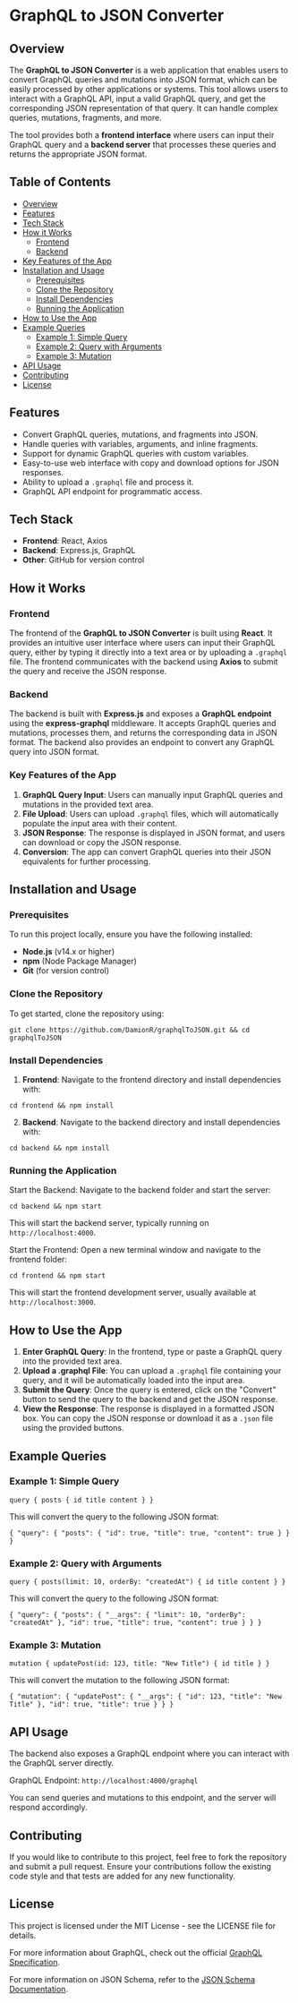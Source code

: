 # GraphQL to JSON Converter

## Overview

The **GraphQL to JSON Converter** is a web application that enables users to convert GraphQL queries and mutations into JSON format, which can be easily processed by other applications or systems. This tool allows users to interact with a GraphQL API, input a valid GraphQL query, and get the corresponding JSON representation of that query. It can handle complex queries, mutations, fragments, and more.

The tool provides both a **frontend interface** where users can input their GraphQL query and a **backend server** that processes these queries and returns the appropriate JSON format.

## Table of Contents
- [Overview](#overview)
- [Features](#features)
- [Tech Stack](#tech-stack)
- [How it Works](#how-it-works)
  - [Frontend](#frontend)
  - [Backend](#backend)
- [Key Features of the App](#key-features-of-the-app)
- [Installation and Usage](#installation-and-usage)
  - [Prerequisites](#prerequisites)
  - [Clone the Repository](#clone-the-repository)
  - [Install Dependencies](#install-dependencies)
  - [Running the Application](#running-the-application)
- [How to Use the App](#how-to-use-the-app)
- [Example Queries](#example-queries)
  - [Example 1: Simple Query](#example-1-simple-query)
  - [Example 2: Query with Arguments](#example-2-query-with-arguments)
  - [Example 3: Mutation](#example-3-mutation)
- [API Usage](#api-usage)
- [Contributing](#contributing)
- [License](#license)


## Features

- Convert GraphQL queries, mutations, and fragments into JSON.
- Handle queries with variables, arguments, and inline fragments.
- Support for dynamic GraphQL queries with custom variables.
- Easy-to-use web interface with copy and download options for JSON responses.
- Ability to upload a `.graphql` file and process it.
- GraphQL API endpoint for programmatic access.

## Tech Stack

- **Frontend**: React, Axios
- **Backend**: Express.js, GraphQL
- **Other**: GitHub for version control

## How it Works

### Frontend

The frontend of the **GraphQL to JSON Converter** is built using **React**. It provides an intuitive user interface where users can input their GraphQL query, either by typing it directly into a text area or by uploading a `.graphql` file. The frontend communicates with the backend using **Axios** to submit the query and receive the JSON response.

### Backend

The backend is built with **Express.js** and exposes a **GraphQL endpoint** using the **express-graphql** middleware. It accepts GraphQL queries and mutations, processes them, and returns the corresponding data in JSON format. The backend also provides an endpoint to convert any GraphQL query into JSON format.

### Key Features of the App

1. **GraphQL Query Input**: Users can manually input GraphQL queries and mutations in the provided text area.
2. **File Upload**: Users can upload `.graphql` files, which will automatically populate the input area with their content.
3. **JSON Response**: The response is displayed in JSON format, and users can download or copy the JSON response.
4. **Conversion**: The app can convert GraphQL queries into their JSON equivalents for further processing.

## Installation and Usage

### Prerequisites

To run this project locally, ensure you have the following installed:

- **Node.js** (v14.x or higher)
- **npm** (Node Package Manager)
- **Git** (for version control)

### Clone the Repository

To get started, clone the repository using:

`git clone https://github.com/DamionR/graphqlToJSON.git && cd graphqlToJSON`

### Install Dependencies

1. **Frontend**: Navigate to the frontend directory and install dependencies with:

`cd frontend && npm install`

2. **Backend**: Navigate to the backend directory and install dependencies with:

`cd backend && npm install`

### Running the Application

Start the Backend: Navigate to the backend folder and start the server:

`cd backend && npm start`

This will start the backend server, typically running on `http://localhost:4000`.

Start the Frontend: Open a new terminal window and navigate to the frontend folder:

`cd frontend && npm start`

This will start the frontend development server, usually available at `http://localhost:3000`.

## How to Use the App

1. **Enter GraphQL Query**: In the frontend, type or paste a GraphQL query into the provided text area.
2. **Upload a .graphql File**: You can upload a `.graphql` file containing your query, and it will be automatically loaded into the input area.
3. **Submit the Query**: Once the query is entered, click on the "Convert" button to send the query to the backend and get the JSON response.
4. **View the Response**: The response is displayed in a formatted JSON box. You can copy the JSON response or download it as a `.json` file using the provided buttons.

## Example Queries

### Example 1: Simple Query

`query { posts { id title content } }`

This will convert the query to the following JSON format:

`{ "query": { "posts": { "id": true, "title": true, "content": true } } }`

### Example 2: Query with Arguments

`query { posts(limit: 10, orderBy: "createdAt") { id title content } }`

This will convert the query to the following JSON format:

`{ "query": { "posts": { "__args": { "limit": 10, "orderBy": "createdAt" }, "id": true, "title": true, "content": true } } }`

### Example 3: Mutation

`mutation { updatePost(id: 123, title: "New Title") { id title } }`

This will convert the mutation to the following JSON format:

`{ "mutation": { "updatePost": { "__args": { "id": 123, "title": "New Title" }, "id": true, "title": true } } }`

## API Usage

The backend also exposes a GraphQL endpoint where you can interact with the GraphQL server directly.

GraphQL Endpoint: `http://localhost:4000/graphql`

You can send queries and mutations to this endpoint, and the server will respond accordingly.

## Contributing

If you would like to contribute to this project, feel free to fork the repository and submit a pull request. Ensure your contributions follow the existing code style and that tests are added for any new functionality.

## License

This project is licensed under the MIT License - see the LICENSE file for details.

For more information about GraphQL, check out the official [GraphQL Specification](https://spec.graphql.org/October2021/).

For more information on JSON Schema, refer to the [JSON Schema Documentation](https://json-schema.org/draft/2020-12/json-schema-core).
